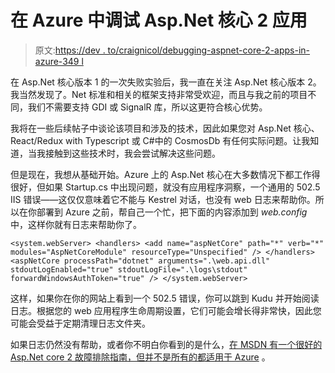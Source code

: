 # 在 Azure 中调试 Asp.Net 核心 2 应用

> 原文:[https://dev . to/craignicol/debugging-aspnet-core-2-apps-in-azure-349 l](https://dev.to/craignicol/debugging-aspnet-core-2-apps-in-azure-349l)

在 Asp.Net 核心版本 1 的一次失败实验后，我一直在关注 Asp.Net 核心版本 2。我当然发现了。Net 标准和相关的框架支持非常受欢迎，而且与我之前的项目不同，我们不需要支持 GDI 或 SignalR 库，所以这更符合核心优势。

我将在一些后续帖子中谈论该项目和涉及的技术，因此如果您对 Asp.Net 核心、React/Redux with Typescript 或 C#中的 CosmosDb 有任何实际问题。让我知道，当我接触到这些技术时，我会尝试解决这些问题。

但是现在，我想从基础开始。Azure 上的 Asp.Net 核心在大多数情况下都工作得很好，但如果 Startup.cs 中出现问题，就没有应用程序洞察，一个通用的 502.5 IIS 错误——这仅仅意味着它不能与 Kestrel 对话，也没有 web 日志来帮助你。所以在你部署到 Azure 之前，帮自己一个忙，把下面的内容添加到 *web.config* 中，这样你就有日志来帮助你了。

`<system.webServer>
<handlers>
<add name="aspNetCore" path="*" verb="*" modules="AspNetCoreModule" resourceType="Unspecified" />
</handlers>
<aspNetCore processPath="dotnet" arguments=".\web.api.dll" stdoutLogEnabled="true" stdoutLogFile=".\logs\stdout" forwardWindowsAuthToken="true" />
</system.webServer>`

这样，如果你在你的网站上看到一个 502.5 错误，你可以跳到 Kudu 并开始阅读日志。根据您的 web 应用程序生命周期设置，它们可能会增长得非常快，因此您可能会受益于定期清理日志文件夹。

如果日志仍然没有帮助，或者你不明白你看到的是什么，[在 MSDN 有一个很好的 Asp.Net core 2 故障排除指南，但并不是所有的都适用于 Azure](https://blogs.msdn.microsoft.com/rohithrajan/2018/03/13/500-19-error-or-502-5-error-when-hosting-asp-net-core-2-application-inside-iis/) 。